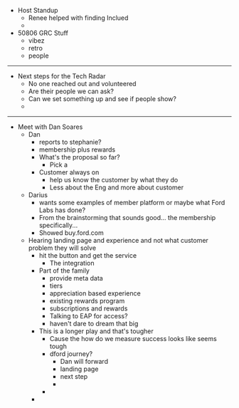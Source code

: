 - Host Standup
	- Renee helped with finding Inclued
	-
- 50806 GRC Stuff
	- vibez
	- retro
	- people
- ---
- Next steps for the Tech Radar
	- No one reached out and volunteered
	- Are their people we can ask?
	- Can we set something up and see if people show?
	-
- ---
- Meet with Dan Soares
	- Dan
		- reports to stephanie?
		- membership plus rewards
		- What's the proposal so far?
			- Pick a
		- Customer always on
			- help us know the customer by what they do
			- Less about the Eng and more about customer
	- Darius
		- wants some examples of member platform or maybe what Ford Labs has done?
		- From the brainstorming that sounds good... the membership specifically...
		- Showed buy.ford.com
	- Hearing landing page and experience and not what customer problem they will solve
		- hit the button and get the service
			- The integration
		- Part of the family
			- provide meta data
			- tiers
			- appreciation based experience
			- existing rewards program
			- subscriptions and rewards
			- Talking to EAP for access?
			- haven't dare to dream that big
		- This is a longer play and that's tougher
			- Cause the how do we measure success looks like seems tough
			- dford journey?
				- Dan will forward
				- landing page
				- next step
				-
			-
		-